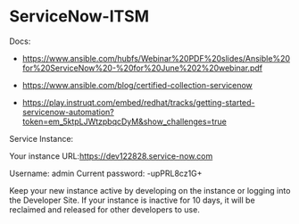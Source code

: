 # ServiceNow-ITSM

Docs:

- https://www.ansible.com/hubfs/Webinar%20PDF%20slides/Ansible%20for%20ServiceNow%20-%20for%20June%202%20webinar.pdf

- https://www.ansible.com/blog/certified-collection-servicenow

- https://play.instruqt.com/embed/redhat/tracks/getting-started-servicenow-automation?token=em_5ktpLJWtzpbqcDyM&show_challenges=true


Service Instance:

Your instance URL:https://dev122828.service-now.com

Username: admin
Current password: -upPRL8cz1G+

Keep your new instance active by developing on the instance or logging into the Developer Site. If your instance is inactive for 10 days, it will be reclaimed and released for other developers to use.

